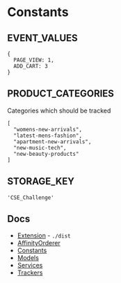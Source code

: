 # Constants

## EVENT_VALUES
```
{
  PAGE_VIEW: 1,
  ADD_CART: 3
}
```

## PRODUCT_CATEGORIES
Categories which should be tracked
```
[
  "womens-new-arrivals",
  "latest-mens-fashion",
  "apartment-new-arrivals",
  "new-music-tech",
  "new-beauty-products"
]
```

## STORAGE_KEY
```
'CSE_Challenge'
```

## Docs
* [Extension](https://github.com/rmdias/dy-affinity/tree/master/dist) - `./dist`
* [AffinityOrderer](https://github.com/rmdias/dy-affinity/tree/master/src)
* [Constants](https://github.com/rmdias/dy-affinity/tree/master/src/constants)
* [Models](https://github.com/rmdias/dy-affinity/tree/master/src/models)
* [Services](https://github.com/rmdias/dy-affinity/tree/master/src/services)
* [Trackers](https://github.com/rmdias/dy-affinity/tree/master/src/trackers)